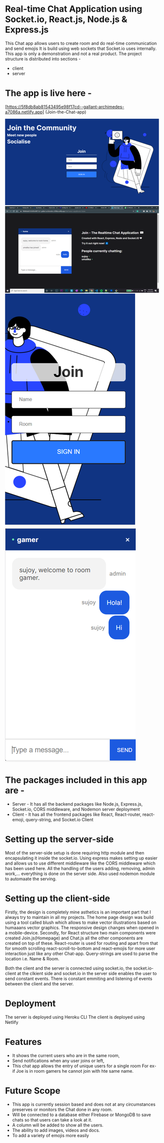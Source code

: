 # Real-time Chat Application using Socket.io, React.js, Node.js & Express.js
This Chat app allows users to create room and do real-time communication and send emojis 
It is build using web sockets that Socket.io uses internally. This app is only a demonstration and not a real product.
The project structure is distributed into sections - 
* client 
* server
# The app is live here - 
[https://5f8db8ab81543495e98f17cd--gallant-archimedes-a7086a.netlify.app] (Join-the-Chat-app)

<img src="./home-page.png" alt="the screenshot of the app large screen"/>
<img src="./chat-page.png" alt="the screenshot of the app large screen"/>
<img src="./home-page-mobile.png" alt="the screenshot of the app large screen"/> <img src="./chat-page-mobile.png" alt="the screenshot of the app large screen"/>


# The packages included in this app are - 
* Server - It has all the backend packages like  Node.js, Express.js, Socket.io, CORS middleware, and Nodemon server deployment
* Client - It has all the frontend packages like React, React-router, react-emoji, query-string, and Socket.io Client 

# Setting up the server-side
Most of the server-side setup is done requiring http module and then encapsulating it inside the socket.io. Using express makes setting up easier and allows us to use different middleware like the CORS middleware which has been used here.
All the handling of the users adding, removing, admin work,... everything is done on the server side. Also used nodemon module to automaate the serving.

# Setting up the client-side 
Firstly, the design is completely mine asthetics is an important part that I always try to maintain in all my projects.
The home page design was build using a tool called blush which allows to make vector illustrations based on humaaans vector graphics.
The responsive design changes when opened in a mobile-device.
Secondly, for React structure two main components were created Join.js(Homepage) and Chat.js all the other components are created on top of these.
React-router is used for routing and apart from that for smooth scrolling react-scroll-to-bottom and react-emojis for more user interaction just like any other Chat-app.
Query-strings are used to parse the location i.e. Name & Room. 

Both the client and the server is connected using socket.io, the socket.io-client at the clkient side and socket.io in the server side enables the user to send constant events. There is constant emmiting and listening of events between the client and the server.

# Deployment
The server is deployed using Heroku CLI
The client is deployed using Netlify

# Features
* It shows the current users who are in the same room, 
* Send notifications when any user joins or left,
* This chat app allows the entry of unique users for a single room For ex- if Joe is in room gamers he cannot join with hte same name.

# Future Scope
* This app is currently session based and does not at any circumstances preserves or monitors the Chat done in any room. 
* Will be connected to a database either FIrebase or MongoDB to save chats so that users can take a look at it.
* A column will be added to show all the users.
* The ability to add images, videos and docs.
* To add a variety of emojis more easily
